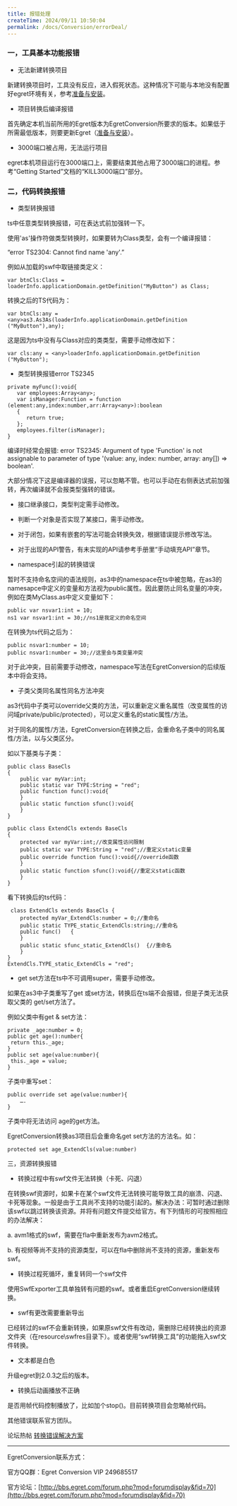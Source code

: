 ```yaml
---
title: 报错处理
createTime: 2024/09/11 10:50:04
permalink: /docs/Conversion/errorDeal/
---
```

### 一，工具基本功能报错

* 无法新建转换项目

新建转换项目时，工具没有反应，进入假死状态。这种情况下可能与本地没有配置好egret环境有关，参考[准备与安装](../../Conversion/installation/README.md)。

* 项目转换后编译报错

首先确定本机当前所用的Egret版本为EgretConversion所要求的版本。如果低于所需最低版本，则要更新Egret（[准备与安装](../../Conversion/installation/README.md)）。

* 3000端口被占用，无法运行项目

egret本机项目运行在3000端口上，需要结束其他占用了3000端口的进程。参考“Getting Started”文档的“KILL3000端口”部分。

### 二，代码转换报错

* 类型转换报错

ts中任意类型转换报错，可在表达式前加强转一下。

使用'as'操作符做类型转换时，如果要转为Class类型，会有一个编译报错：

“error TS2304: Cannot find name 'any'.”

例如从加载的swf中取链接类定义：

```
var btnCls:Class = loaderInfo.applicationDomain.getDefinition("MyButton") as Class;
```

转换之后的TS代码为：

```
var btnCls:any = <any>as3.As3As(loaderInfo.applicationDomain.getDefinition ("MyButton"),any);
```

这是因为ts中没有与Class对应的类类型，需要手动修改如下：

```
var cls:any = <any>loaderInfo.applicationDomain.getDefinition ("MyButton");
```

* 类型转换报错error TS2345

```
private myFunc():void{
   var employees:Array<any>;
   var isManager:Function = function (element:any,index:number,arr:Array<any>):boolean
   {
      return true;
   };
   employees.filter(isManager);
}
```

编译时经常会报错:  error TS2345: Argument of type 'Function' is not assignable to parameter of type '(value: any, index: number, array: any[]) => boolean'.

大部分情况下这是编译器的误报，可以忽略不管。也可以手动在右侧表达式前加强转，再次编译就不会报类型强转的错误。

* 接口继承接口，类型判定需手动修改。

* 判断一个对象是否实现了某接口，需手动修改。

* 对于闭包，如果有嵌套的写法可能会转换失效，根据错误提示修改写法。

* 对于出现的API警告，有未实现的API请参考手册里“手动填充API”章节。

* namespace引起的转换错误

暂时不支持命名空间的语法规则，as3中的namespace在ts中被忽略，在as3的namesapce中定义的变量和方法视为public属性。因此要防止同名变量的冲突，例如在类MyClass.as中定义变量如下：

```
public var nsvar1:int = 10;
ns1 var nsvar1:int = 30;//ns1是我定义的命名空间
```

在转换为ts代码之后为：

```
public nsvar1:number = 10;
public nsvar1:number = 30;//这里会与类变量冲突
```

对于此冲突，目前需要手动修改，namespace写法在EgretConversion的后续版本中将会支持。

* 子类父类同名属性同名方法冲突

as3代码中子类可以override父类的方法，可以重新定义重名属性（改变属性的访问域private/public/protected），可以定义重名的static属性/方法。

对于同名的属性/方法，EgretConversion在转换之后，会重命名子类中的同名属性/方法，以与父类区分。

如以下基类与子类：

```
public class BaseCls
{
	public var myVar:int;
	public static var TYPE:String = "red";
	public function func():void{
	}
	public static function sfunc():void{
	}
}
```

```
public class ExtendCls extends BaseCls
{
	protected var myVar:int;//改变属性访问限制
	public static var TYPE:String = "red";//重定义static变量
	public override function func():void{//override函数
	}
	public static function sfunc():void{//重定义static函数
	}
}
```

看下转换后的ts代码：

```
 class ExtendCls extends BaseCls {
	protected myVar_ExtendCls:number = 0;//重命名
	public static TYPE_static_ExtendCls:string;//重命名
	public func()	{
	}
	public static sfunc_static_ExtendCls()	{//重命名
	}
}
ExtendCls.TYPE_static_ExtendCls = "red";
```

* get set方法在ts中不可调用super，需要手动修改。

如果在as3中子类重写了get 或set方法，转换后在ts端不会报错，但是子类无法获取父类的 get/set方法了。

例如父类中有get & set方法：

```
private _age:number = 0;
public get age():number{
 return this._age;
}
public set age(value:number){
 this._age = value;
}
```

子类中重写set：

```
public override set age(value:number){
    ….
}
```

子类中将无法访问 age的get方法。

EgretConversion转换as3项目后会重命名get set方法的方法名。如：

```
protected set age_ExtendCls(value:number)
```

三，资源转换报错

* 转换过程中有swf文件无法转换（卡死、闪退）

在转换swf资源时，如果卡在某个swf文件无法转换可能导致工具的崩溃、闪退、卡死等现象。一般是由于工具尚不支持的功能引起的。解决办法：可暂时通过删除该swf以跳过转换该资源。并将有问题文件提交给官方。有下列情形的可按照相应的办法解决：

a. avm1格式的swf，需要在fla中重新发布为avm2格式。

b. 有视频等尚不支持的资源类型，可以在fla中删除尚不支持的资源，重新发布swf。

* 转换过程死循环，重复转同一个swf文件

使用SwfExporter工具单独转有问题的swf。或者重启EgretConversion继续转换。

* swf有更改需要重新导出

已经转过的swf不会重新转换，如果原swf文件有改动，需删除已经转换出的资源文件夹（在resource\swfres目录下）。或者使用“swf转换工具”的功能拖入swf文件转换。

* 文本都是白色

升级egret到2.0.3之后的版本。

* 转换后动画播放不正确

是否用帧代码控制播放了，比如加个stop()。目前转换项目会忽略帧代码。

其他错误联系官方团队。

论坛热帖 [转换错误解决方案](http://bbs.egret.com/thread-10741-1-1.html)

----

EgretConversion联系方式：

官方QQ群：Egret Conversion VIP 249685517

官方论坛：[http://bbs.egret.com/forum.php?mod=forumdisplay&fid=70](http://bbs.egret.com/forum.php?mod=forumdisplay&fid=70)
